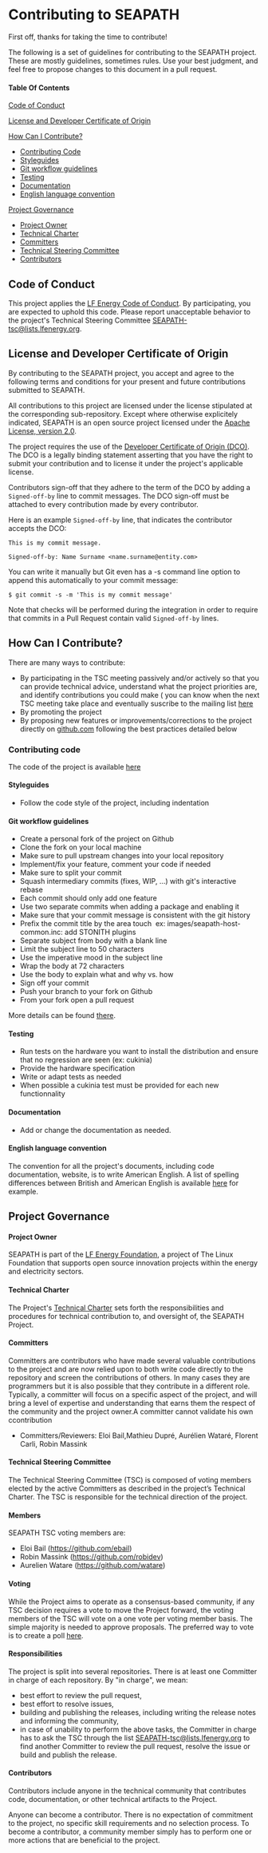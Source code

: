 # Contributing to SEAPATH

First off, thanks for taking the time to contribute!

The following is a set of guidelines for contributing to the SEAPATH project. These are mostly guidelines, sometimes rules. Use your best judgment, and feel free to propose changes to this document in a pull request.

#### Table Of Contents

[Code of Conduct](#code-of-conduct)

[License and Developer Certificate of Origin](#license-and-developer-certificate-of-origin)

[How Can I Contribute?](#how-can-i-contribute)
  * [Contributing Code](#contributing-code)
  * [Styleguides](#styleguides)
  * [Git workflow guidelines](#git-workflow-guidelines)
  * [Testing](#testing)
  * [Documentation](#documentation)
  * [English language convention](#english-language-convention)

[Project Governance](#project-governance)
  * [Project Owner](#project-owner)
  * [Technical Charter](#technical-charter)
  * [Committers](#committers)
  * [Technical Steering Committee](#technical-steering-committee)
  * [Contributors](#contributors)

## Code of Conduct

This project applies the [LF Energy Code of Conduct](https://www.lfenergy.org/about/code-of-conduct/). By participating, you are expected to uphold this code. Please report unacceptable behavior to the project's Technical Steering Committee [SEAPATH-tsc@lists.lfenergy.org](mailto:SEAPATH-tsc@lists.lfenergy.org).

## License and Developer Certificate of Origin

By contributing to the SEAPATH project, you accept and agree to the following terms and conditions for your present and future contributions submitted to SEAPATH.

All contributions to this project are licensed under the license stipulated at the corresponding sub-repository. Except where otherwise explicitely indicated, SEAPATH is an open source project licensed under the [Apache License, version 2.0](http://www.apache.org/licenses/LICENSE-2.0/). 

The project requires the use of the [Developer Certificate of Origin (DCO)](https://developercertificate.org/). The DCO is a legally binding statement asserting that you have the right to submit your contribution and to license it under the project's applicable license.

Contributors sign-off that they adhere to the term of the DCO by adding a ``Signed-off-by`` line to commit messages. The DCO sign-off must be attached to every contribution made by every contributor.

Here is an example ``Signed-off-by`` line, that indicates the contributor accepts the DCO:

````
This is my commit message.

Signed-off-by: Name Surname <name.surname@entity.com>
````
You can write it manually but Git even has a -s command line option to append this automatically to your commit message:
````
$ git commit -s -m 'This is my commit message'
````

Note that checks will be performed during the integration in order to require that commits in a Pull Request contain valid ``Signed-off-by`` lines.

## How Can I Contribute?

There are many ways to contribute:

- By participating in the TSC meeting passively and/or actively so that you can provide technical advice, understand what the project priorities are, and identify contributions you could make ( you can know when the next TSC meeting take place and eventually suscribe to the mailing list [here](https://lists.lfenergy.org/g/SEAPATH-TSC)
- By promoting the project  
- By proposing new features or improvements/corrections to the project directly on [github.com](https://github.com/seapath) following the best practices detailed below

### Contributing code

The code of the project is available [here](https://github.com/seapath)

#### Styleguides

* Follow the code style of the project, including indentation

#### Git workflow guidelines

* Create a personal fork of the project on Github
* Clone the fork on your local machine
* Make sure to pull upstream changes into your local repository
* Implement/fix your feature, comment your code if needed
* Make sure to split your commit
* Squash intermediary commits (fixes, WIP, …) with git's interactive rebase
* Each commit should only add one feature
* Use two separate commits when adding a package and enabling it
* Make sure that your commit message is consistent with the git history
* Prefix the commit title by the area touch  ex: images/seapath-host-common.inc: add STONITH plugins
* Separate subject from body with a blank line
* Limit the subject line to 50 characters
* Use the imperative mood in the subject line
* Wrap the body at 72 characters
* Use the body to explain what and why vs. how
* Sign off your commit
* Push your branch to your fork on Github
* From your fork open a pull request

More details can be found [there](https://www.git-scm.com/book/en/v2/Distributed-Git-Contributing-to-a-Project#_commit_guidelines).

#### Testing

* Run tests on the hardware you want to install the distribution and ensure that no regression are seen (ex: cukinia)
* Provide the hardware specification
* Write or adapt tests as needed
* When possible a cukinia test must be provided for each new functionnality

#### Documentation

* Add or change the documentation as needed.

#### English language convention

The convention for all the project's documents, including code documentation, website, is to write American English.
A list of spelling differences between British and American English is available 
[here](https://www.britishcouncilfoundation.id/en/english/articles/british-and-american-english) for example.

## Project Governance

#### Project Owner

SEAPATH is part of the [LF Energy Foundation](https://www.lfenergy.org/), a project of The Linux Foundation that supports open source innovation projects within the energy and electricity sectors.

#### Technical Charter

The Project's [Technical Charter](https://github.com/lf-energy/foundation/blob/main/project_charters/seapath_charter.pdf) sets forth the responsibilities and procedures for technical contribution to, and oversight of, the SEAPATH Project.

#### Committers

Committers are contributors who have made several valuable contributions to the project and are now relied upon to both write code directly to the repository and screen the contributions of others. In many cases they are programmers but it is also possible that they contribute in a different role. Typically, a committer will focus on a specific aspect of the project, and will bring a level of expertise and understanding that earns them the respect of the community and the project owner.A committer cannot validate his own ccontribution

- Committers/Reviewers: Eloi Bail,Mathieu Dupré, Aurélien Wataré, Florent Carli, Robin Massink

#### Technical Steering Committee

The Technical Steering Committee (TSC) is composed of voting members elected by the active Committers as described in the project’s Technical Charter. The TSC is responsible for the technical direction of the project.

#### Members
SEAPATH TSC voting members are:
- Eloi Bail (https://github.com/ebail)
- Robin Massink (https://github.com/robidev)
- Aurelien Watare (https://github.com/watare)

#### Voting
While the Project aims to operate as a consensus-based community, if any TSC decision requires a vote to move the Project forward, the voting members of the TSC will vote on a one vote per voting member basis. The simple majority is needed to approve proposals.
The preferred way to vote is to create a poll [here](https://lists.lfenergy.org/g/SEAPATH-tsc/addpoll).

#### Responsibilities
The project is split into several repositories. There is at least one Committer in charge of each repository. By "in charge", we mean:
-	best effort to review the pull request,
-	best effort to resolve issues,
-	building and publishing the releases, including writing the release notes and informing the community,
-	in case of unability to perform the above tasks, the Committer in charge has to ask the TSC through the list [SEAPATH-tsc@lists.lfenergy.org](mailto:SEAPATH-tsc@lists.lfenergy.org) to find another Committer to review the pull request, resolve the issue or build and publish the release.  



#### Contributors

Contributors include anyone in the technical community that contributes code, documentation, or other technical artifacts to the Project.

Anyone can become a contributor. There is no expectation of commitment to the project, no specific skill requirements and no selection process. To become a contributor, a community member simply has to perform one or more actions that are beneficial to the project.
